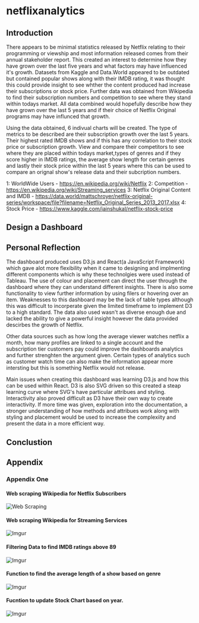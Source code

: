 # netflixanalytics

## Introduction

There appears to be minimal statistics released by Netflix relating to their programming or viewship and most information released comes from their annual stakeholder report. This created an interest to determine how they have grown over the last five years and what factors may have influenced it's growth.
Datasets from Kaggle and Data.World appeared to be outdated but contained popular shows along with their IMDB rating, it was thought this could provide insight to see whther the content produced had increase their subscriptions or stock price. Further data was obtained from Wikipedia to find their subscription numbers and competition to see where they stand within todays market. All data combined would hopefully describe how they have grown over the last 5 years and if their choice of Netflix Original programs may have influnced that growth.

Using the data obtained, 6 indivual charts will be created. The type of metrics to be described are their subscription growth over the last 5 years. Their highest rated IMDB shows and if this has any correlation to their stock price or subscription growth. View and compare their competitors to see where they are placed within todays market,types of genres and if they score higher in IMDB ratings, the average show length for certain genres and lastly their stock price within the last 5 years where this can be used to compare an orignal show's release data and their subcription numbers.

1: WorldWide Users - https://en.wikipedia.org/wiki/Netflix
2: Competition - https://en.wikipedia.org/wiki/Streaming_services
3: Netflix Original Content and IMDB - https://data.world/mattschroyer/netflix-original-series/workspace/file?filename=Netflix_Original_Series_2013_2017.xlsx
4: Stock Price - https://www.kaggle.com/jainshukal/netflix-stock-price

## Design a Dashboard

## Personal Reflection

The dashboard produced uses D3.js and React(a JavaScript Framework) which gave alot more flexibility when it came to designing and implmenting different components which is why these technolgies were used instead of Tableau. The use of colour and placement can direct the user through the dashboard where they can understand different insights. There is also some functionality to view further information by using filers or hovering over an item. Weaknesses to this dashboard may be the lack of table types although this was difficult to incorperate given the limited timeframe to implement D3 to a high standard. The data also used wasn't as diverse enough due and lacked the ability to give a powerful insight however the data provided descirbes the growth of Netflix.

Other data sources such as how long the average viewer watches netflix a month, how many profiles are linked to a single account and the subscription tier customers pay could improve the dashboards analytics and further strenghten the argument given. Certain types of analytics such as customer watch time can also make the information appear more intersting but this is something Netflix would not release.

Main issues when creating this dashboard was learning D3.js and how this can be used within React. D3 is also SVG driven so this created a steap learning curve where SVG's have particular attribues and styling. Interactivity also proved difficult as D3 have their own way to create interactivity. If more time was given, exploration into the documentation, a stronger understanding of how methods and attribues work along with styling and placement would be used to increase the complexiity and present the data in a more efficient way.

## Conclustion

## Appendix

### Appendix One

#### Web scraping Wikipedia for Netflix Subscribers

![Web Scraping](https://i.imgur.com/baEItG9.png)

#### Web scraping Wikipedia for Streaming Services

![Imgur](https://i.imgur.com/BXak9Ts.png)

#### Filtering Data to find IMDB ratings above 89

![Imgur](https://i.imgur.com/Qt3bZlL.png)

#### Function to find the average length of a show based on genre

![Imgur](https://i.imgur.com/HATNbMd.png)

#### Fucntion to update Stock Chart based on year.

![Imgur](https://i.imgur.com/RptaKCE.png)
